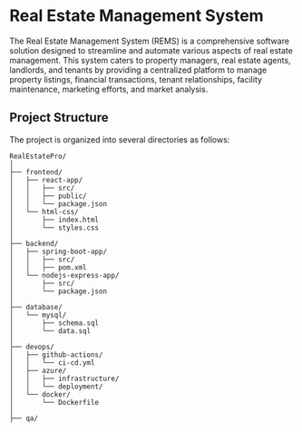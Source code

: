 # Real Estate Management System
 The Real Estate Management System (REMS) is a comprehensive software solution designed to streamline and automate various aspects of real estate management. This system caters to property managers, real estate agents, landlords, and tenants by providing a centralized platform to manage property listings, financial transactions, tenant relationships, facility maintenance, marketing efforts, and market analysis.
## Project Structure

The project is organized into several directories as follows:

```plaintext
RealEstatePro/
│
├── frontend/
│   ├── react-app/
│   │   ├── src/
│   │   ├── public/
│   │   └── package.json
│   └── html-css/
│       ├── index.html
│       └── styles.css
│
├── backend/
│   ├── spring-boot-app/
│   │   ├── src/
│   │   ├── pom.xml
│   └── nodejs-express-app/
│       ├── src/
│       └── package.json
│
├── database/
│   └── mysql/
│       ├── schema.sql
│       └── data.sql
│
├── devops/
│   ├── github-actions/
│   │   └── ci-cd.yml
│   ├── azure/
│   │   ├── infrastructure/
│   │   └── deployment/
│   └── docker/
│       └── Dockerfile
│
├── qa/
